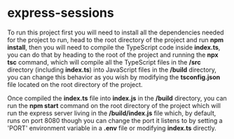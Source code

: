 # express-sessions

To run this project first you will need to install all the dependencies needed for the project to run, head to the root directory of the project and run **npm install**, then you will need to compile the TypeScript code inside **index.ts**, you can do that by heading to the root of the project and running the **npx tsc** command, which will compile all the TypeScript files in the **/src** directory (including **index.ts**) into JavaScript files in the **/build** directory, you can change this behavior as you wish by modifying the **tsconfig.json** file located on the root directory of the project.

Once compiled the **index.ts** file into **index.js** in the **/build** directory, you can run the **npm start** command on the root directory of the project which will run the express server living in the **/build/index.js** file which, by default, runs on port 8080 though you can change the port it listens to by setting a 'PORT' environment variable in a **.env** file or modifying **index.ts** directly.
